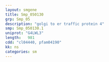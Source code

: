```yaml
---
layout: smgene
title: Smp_050130
grp: Smp_05
description: "golgi to er traffic protein 4"
smp: Smp_050130.1
uniprot: "G4LWL3"
length:   981
cdd: "cl04440, pfam04190"
kk: ns
categories: sm
---
```

